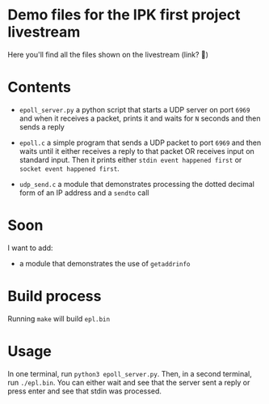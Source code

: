 # Demo files for the IPK first project livestream

Here you'll find all the files shown on the livestream (link? 🤔)

# Contents

- `epoll_server.py` a python script that starts a UDP server on port `6969`
and when it receives a packet, prints it and waits for `N` seconds and then
sends a reply

- `epoll.c` a simple program that sends a UDP packet to port `6969` and then
waits until it either receives a reply to that packet OR receives input on
standard input. Then it prints either `stdin event happened first` or
`socket event happened first`.

- `udp_send.c` a module that demonstrates processing the dotted decimal
form of an IP address and a `sendto` call

# Soon
I want to add:
- a module that demonstrates the use of `getaddrinfo`

# Build process
Running `make` will build `epl.bin`

# Usage
In one terminal, run `python3 epoll_server.py`. Then, in a second terminal,
run `./epl.bin`. You can either wait and see that the server sent a reply
or press enter and see that stdin was processed.
